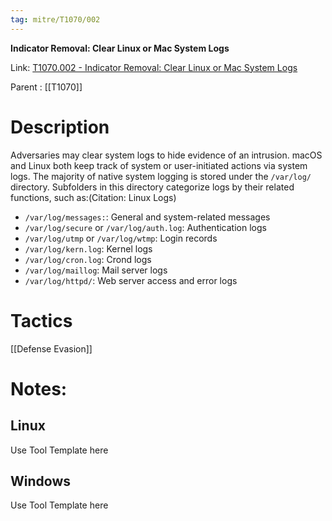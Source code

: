 ```yaml
---
tag: mitre/T1070/002
---
```


**Indicator Removal: Clear Linux or Mac System Logs**

Link: [T1070.002 - Indicator Removal: Clear Linux or Mac System Logs](https://attack.mitre.org/techniques/T1070/002)

Parent : [[T1070]]


# Description

Adversaries may clear system logs to hide evidence of an intrusion. macOS and Linux both keep track of system or user-initiated actions via system logs. The majority of native system logging is stored under the <code>/var/log/</code> directory. Subfolders in this directory categorize logs by their related functions, such as:(Citation: Linux Logs)

* <code>/var/log/messages:</code>: General and system-related messages
* <code>/var/log/secure</code> or <code>/var/log/auth.log</code>: Authentication logs
* <code>/var/log/utmp</code> or <code>/var/log/wtmp</code>: Login records
* <code>/var/log/kern.log</code>: Kernel logs
* <code>/var/log/cron.log</code>: Crond logs
* <code>/var/log/maillog</code>: Mail server logs
* <code>/var/log/httpd/</code>: Web server access and error logs


# Tactics


[[Defense Evasion]]


# Notes:

## Linux

Use Tool Template here

## Windows

Use Tool Template here